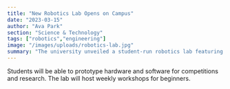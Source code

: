 ```yaml
---
title: "New Robotics Lab Opens on Campus"
date: "2023-03-15"
author: "Ava Park"
section: "Science & Technology"
tags: ["robotics","engineering"]
image: "/images/uploads/robotics-lab.jpg"
summary: "The university unveiled a student-run robotics lab featuring 3D printers, soldering stations, and AI workbenches."
---
```

Students will be able to prototype hardware and software for competitions and research. The lab will host weekly workshops for beginners.

